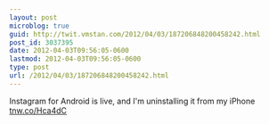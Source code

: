 ```yaml
---
layout: post
microblog: true
guid: http://twit.vmstan.com/2012/04/03/187206848200458242.html
post_id: 3037395
date: 2012-04-03T09:56:05-0600
lastmod: 2012-04-03T09:56:05-0600
type: post
url: /2012/04/03/187206848200458242.html
---
```

Instagram for Android is live, and I'm uninstalling it from my iPhone <a href="http://tnw.co/Hca4dC">tnw.co/Hca4dC</a>
